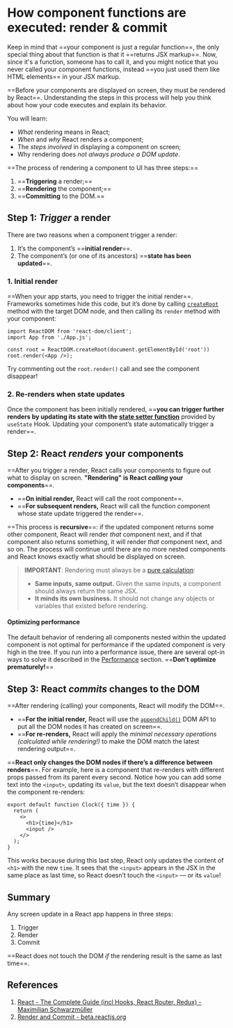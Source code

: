 # How component functions are executed: render & commit

Keep in mind that ==your component is just a regular function==, the only special thing about that function is that it ==returns JSX markup==. Now, since it's a function, someone has to call it, and you might notice that you never called your component functions, instead ==you just used them like HTML elements== in your JSX markup.

==Before your components are displayed on screen, they must be rendered by React==. Understanding the steps in this process will help you think about how your code executes and explain its behavior.

You will learn:

- _What_ rendering means in React;
- _When_ and _why_ React renders a component;
- The _steps involved_ in displaying a component on screen;
- Why rendering does _not always produce a DOM update_.

==The process of rendering a component to UI has three steps:==

1. ==**Triggering** a render;==
2. ==**Rendering** the component;==
3. ==**Committing** to the DOM.==

## Step 1: _Trigger_ a render

There are two reasons when a component trigger a render:

1. It’s the component’s ==**initial render**==.
2. The component’s (or one of its ancestors) ==**state has been updated**==.

### 1. Initial render 

==When your app starts, you need to trigger the initial render==. Frameworks sometimes hide this code, but it’s done by calling [`createRoot`](https://beta.reactjs.org/apis/react-dom/client/createRoot) method with the target DOM node, and then calling its `render` method with your component:

```react
import ReactDOM from 'react-dom/client';
import App from './App.js';

const root = ReactDOM.createRoot(document.getElementById('root'))
root.render(<App />);
```

Try commenting out the `root.render()` call and see the component disappear!

### 2. Re-renders when state updates

Once the component has been initially rendered, ==**you can trigger further renders by updating its state with the [state setter function](https://beta.reactjs.org/reference/react/useState#setstate)** provided by `useState` Hook. Updating your component’s state automatically trigger a render==.

## Step 2: React _renders_ your components

==After you trigger a render, React calls your components to figure out what to display on screen. **"Rendering" is React _calling_ your components**==.

- ==**On initial render,** React will call the root component==.
- ==**For subsequent renders,** React will call the function component whose state update triggered the render==.

==This process is **recursive**==: if the updated component returns some other component, React will render *that* component next, and if that component also returns something, it will render *that* component next, and so on. The process will continue until there are no more nested components and React knows exactly what should be displayed on screen.

>**IMPORTANT**: Rendering must always be a [pure calculation](https://beta.reactjs.org/learn/keeping-components-pure):
>
>- **Same inputs, same output.** Given the same inputs, a component should always return the same JSX.
>- **It minds its own business.** It should not change any objects or variables that existed before rendering.

#### Optimizing performance

The default behavior of rendering all components nested within the updated component is not optimal for performance if the updated component is very high in the tree. If you run into a performance issue, there are several opt-in ways to solve it described in the [Performance](https://reactjs.org/docs/optimizing-performance.html) section. ==**Don’t optimize prematurely!**==

## Step 3: React _commits_ changes to the DOM

==After rendering (calling) your components, React will modify the DOM==.

- ==**For the initial render,** React will use the [`appendChild()`](https://developer.mozilla.org/docs/Web/API/Node/appendChild) DOM API to put all the DOM nodes it has created on screen==.
- ==**For re-renders,** React will apply the _minimal necessary operations (calculated while rendering!)_ to make the DOM match the latest rendering output==.

==**React only changes the DOM nodes if there’s a difference between renders**==. For example, here is a component that re-renders with different props passed from its parent every second. Notice how you can add some text into the `<input>`, updating its `value`, but the text doesn’t disappear when the component re-renders:

```react
export default function Clock({ time }) {
  return (
    <>
      <h1>{time}</h1>
      <input />
    </>
  );
}
```

This works because during this last step, React only updates the content of `<h1>` with the new `time`. It sees that the `<input>` appears in the JSX in the same place as last time, so React doesn’t touch the `<input>` — or its `value`!

## Summary

Any screen update in a React app happens in three steps:

1. Trigger
2. Render
3. Commit

==React does not touch the DOM _if_ the rendering result is the same as last time==.

## References

1. [React - The Complete Guide (incl Hooks, React Router, Redux) - Maximilian Schwarzmüller](https://www.udemy.com/course/react-the-complete-guide-incl-redux/)
1. [Render and Commit - beta.reactjs.org](https://beta.reactjs.org/learn/render-and-commit)